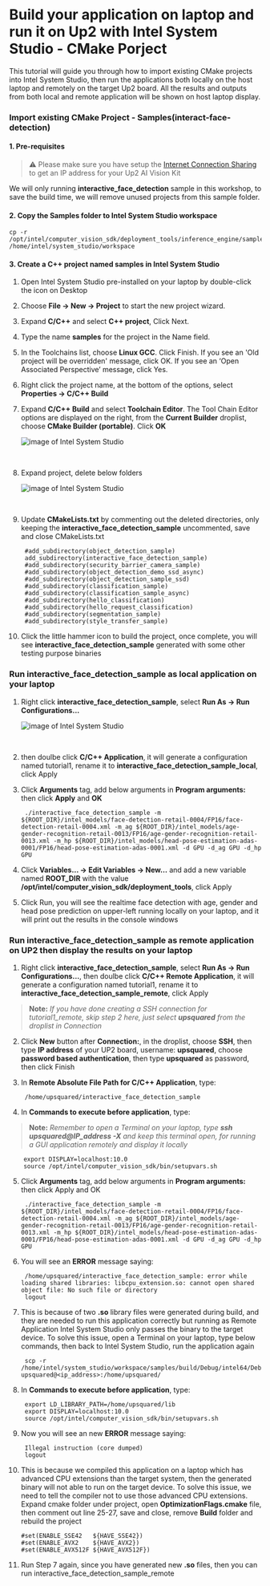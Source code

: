 # Build your application on laptop and run it on Up2 with Intel System Studio - CMake Porject
This tutorial will guide you through how to import existing CMake projects into Intel System Studio, then run the applications both locally on the host laptop and remotely on the target Up2 board. All the results and outputs from both local and remote application will be shown on host laptop display.

### Import existing CMake Project - Samples(interact-face-detection)
#### 1. Pre-requisites
> :warning: Please make sure you have setup the [Internet Connection Sharing](https://github.com/intel-iot-devkit/smart-video-workshop/blob/master/up2-vision-kit/dev_machine_setup.md) to get an IP address for your Up2 AI Vision Kit

We will only running **interactive_face_detection** sample in this workshop, to save the build time, we will remove unused projects from this sample folder.


#### 2. Copy the Samples folder to Intel System Studio workspace
	cp -r /opt/intel/computer_vision_sdk/deployment_tools/inference_engine/samples /home/intel/system_studio/workspace
	
#### 3. Create a C++ project named samples in Intel System Studio
1. Open Intel System Studio pre-installed on your laptop by double-click the icon on Desktop
2. Choose **File -> New -> Project** to start the new project wizard.
3. Expand **C/C++** and select **C++ project**, Click Next.
4. Type the name **samples** for the project in the Name field.
5. In the Toolchains list, choose **Linux GCC**. Click Finish.
If you see an 'Old project will be overridden' message, click OK.
If you see an ‘Open Associated Perspective’ message, click Yes.
6. Right click the project name, at the bottom of the options, select **Properties -> C/C++ Build**
7. Expand **C/C++ Build** and select **Toolchain Editor**. The Tool Chain Editor options are displayed on the right, from the **Current Builder** droplist, choose **CMake Builder (portable)**. Click **OK**
	<br>

	![image of Intel System Studio](https://github.com/intel-iot-devkit/smart-video-workshop/blob/master/images/ISS_CMake_C_C++_Build_Setup.png "CMake C/C++ Build Setup")

	<br>
8. Expand project, delete below folders
	<br>

	![image of Intel System Studio](https://github.com/intel-iot-devkit/smart-video-workshop/blob/master/images/ISS_CMake_sample_simplify.png "CMake C/C++ Build Setup")

	<br>
9. Update **CMakeLists.txt** by commenting out the deleted directories, only keeping the **interactive_face_detection_sample** uncommented, save and close CMakeLists.txt

		#add_subdirectory(object_detection_sample)
		add_subdirectory(interactive_face_detection_sample)
		#add_subdirectory(security_barrier_camera_sample)
		#add_subdirectory(object_detection_demo_ssd_async)
		#add_subdirectory(object_detection_sample_ssd)
		#add_subdirectory(classification_sample)
		#add_subdirectory(classification_sample_async)
		#add_subdirectory(hello_classification)
		#add_subdirectory(hello_request_classification)
		#add_subdirectory(segmentation_sample)
		#add_subdirectory(style_transfer_sample)

10. Click the little hammer icon to build the project, once complete, you will see **interactive_face_detection_sample** generated with some other testing purpose binaries

### Run interactive_face_detection_sample as local application on your laptop
1. Right click **interactive_face_detection_sample**, select **Run As -> Run Configurations...**
	<br>

	![image of Intel System Studio](https://github.com/intel-iot-devkit/smart-video-workshop/blob/master/images/ISS_samples_Run_Configuration.png "Open Run Configuration")

	<br>

2. then doulbe click **C/C++ Application**, it will generate a configuration named tutorial1, rename it to **interactive_face_detection_sample_local**, click Apply
3. Click **Arguments** tag, add below arguments in **Program arguments:** then click **Apply** and **OK**

        ./interactive_face_detection_sample -m ${ROOT_DIR}/intel_models/face-detection-retail-0004/FP16/face-detection-retail-0004.xml -m_ag ${ROOT_DIR}/intel_models/age-gender-recognition-retail-0013/FP16/age-gender-recognition-retail-0013.xml -m_hp ${ROOT_DIR}/intel_models/head-pose-estimation-adas-0001/FP16/head-pose-estimation-adas-0001.xml -d GPU -d_ag GPU -d_hp GPU
4. Click **Variables… -> Edit Variables -> New…** and add a new variable named **ROOT_DIR** with the value **/opt/intel/computer_vision_sdk/deployment_tools**, click Apply
5. Click Run, you will see the realtime face detection with age, gender and head pose prediction on upper-left running locally on your laptop, and it will print out the results in the console windows

### Run interactive_face_detection_sample as remote application on UP2 then display the results on your laptop
1. Right click **interactive_face_detection_sample**, select **Run As -> Run Configurations...**, then doulbe click **C/C++ Remote Application**, it will generate a configuration named tutorial1, rename it to **interactive_face_detection_sample_remote**, click Apply
> **Note:** *If you have done creating a SSH connection for tutorial1_remote, skip step 2 here, just select **upsquared** from the droplist in Connection*
2. Click **New** button after **Connection:**, in the droplist, choose **SSH**, then type **IP address** of your UP2 board, username: **upsquared**, choose **password based authentication**, then type **upsquared** as password, then click Finish
3. In **Remote Absolute File Path for C/C++ Application**, type:

		/home/upsquared/interactive_face_detection_sample
	
4. In **Commands to execute before application**, type:
> **Note:** *Remember to open a Terminal on your laptop, type **ssh upsquared@IP_address -X** and keep this terminal open, for running a GUI application remotely and display it locally*

		export DISPLAY=localhost:10.0
		source /opt/intel/computer_vision_sdk/bin/setupvars.sh
5. Click **Arguments** tag, add below arguments in **Program arguments:** then click Apply and OK

		./interactive_face_detection_sample -m ${ROOT_DIR}/intel_models/face-detection-retail-0004/FP16/face-detection-retail-0004.xml -m_ag ${ROOT_DIR}/intel_models/age-gender-recognition-retail-0013/FP16/age-gender-recognition-retail-0013.xml -m_hp ${ROOT_DIR}/intel_models/head-pose-estimation-adas-0001/FP16/head-pose-estimation-adas-0001.xml -d GPU -d_ag GPU -d_hp GPU

6. You will see an **ERROR** message saying:

		/home/upsquared/interactive_face_detection_sample: error while loading shared libraries: libcpu_extension.so: cannot open shared object file: No such file or directory
		logout
		
7. This is because of two **.so** library files were generated during build, and they are needed to run this application correctly but running as Remote Application Intel System Studio only passes the binary to the target device. To solve this issue, open a Terminal on your laptop, type below commands, then back to Intel System Studio, run the application again

		scp -r /home/intel/system_studio/workspace/samples/build/Debug/intel64/Debug/lib upsquared@<ip_address>:/home/upsquared/
		        
8. In **Commands to execute before application**, type:

		export LD_LIBRARY_PATH=/home/upsquared/lib
		export DISPLAY=localhost:10.0
		source /opt/intel/computer_vision_sdk/bin/setupvars.sh
9. Now you will see an new **ERROR** message saying:

		Illegal instruction (core dumped)
		logout
		
10. This is because we compiled this application on a laptop which has advanced CPU extensions than the target system, then the generated binary will not able to run on the target device. To solve this issue, we need to tell the compiler not to use those advanced CPU extensions. Expand cmake folder under project, open **OptimizationFlags.cmake** file, then comment out line 25-27, save and close, remove **Build** folder and rebuild the project

		#set(ENABLE_SSE42   ${HAVE_SSE42})
		#set(ENABLE_AVX2    ${HAVE_AVX2})
		#set(ENABLE_AVX512F ${HAVE_AVX512F})

11. Run Step 7 again, since you have generated new **.so** files, then you can run interactive_face_detection_sample_remote
